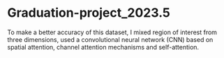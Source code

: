 # Graduation-project_2023.5
To make a better accuracy of this dataset, I mixed region of interest from three dimensions, used  a convolutional neural network (CNN) based on spatial attention, channel attention mechanisms and self-attention.
